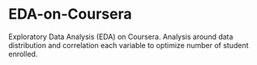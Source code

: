 # EDA-on-Coursera

Exploratory Data Analysis (EDA) on Coursera. Analysis around data distribution and correlation each variable to optimize number of student enrolled.
